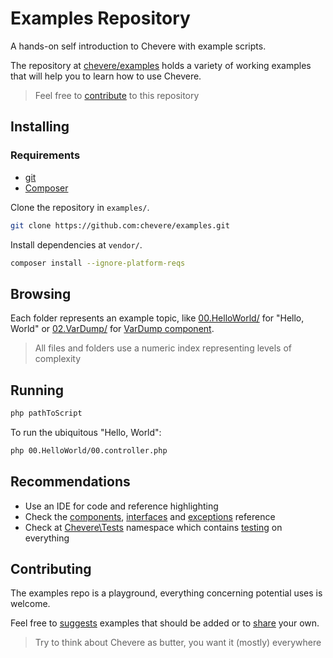 # Examples Repository

A hands-on self introduction to Chevere with example scripts.

The repository at [chevere/examples](https://github.com/chevere/examples) holds a variety of working examples that will help you to learn how to use Chevere.

> Feel free to [contribute](#contributing) to this repository

## Installing

### Requirements

* [git](https://git-scm.com/)
* [Composer](https://getcomposer.org/)

Clone the repository in `examples/`.

```sh
git clone https://github.com:chevere/examples.git
```

Install dependencies at `vendor/`.

```sh
composer install --ignore-platform-reqs
```

## Browsing

Each folder represents an example topic, like [00.HelloWorld/](https://github.com/chevere/examples/tree/main/00.HelloWorld) for "Hello, World" or [02.VarDump/](https://github.com/chevere/examples/tree/main/02.VarDump) for [VarDump component](../components/VarDump.md).

> All files and folders use a numeric index representing levels of complexity

## Running

```sh
php pathToScript
```

To run the ubiquitous "Hello, World":

```sh
php 00.HelloWorld/00.controller.php 
```

## Recommendations

* Use an IDE for code and reference highlighting
* Check the [components](../reference/components.md), [interfaces](../reference/interfaces.md) and [exceptions](../reference/exceptions.md) reference
* Check at [Chevere\Tests](https://github.com/chevere/chevere/tree/main/tests) namespace which contains [testing](../architecture/standard/testing.md) on everything

## Contributing

The examples repo is a playground, everything concerning potential uses is welcome.

Feel free to [suggests](https://github.com/chevere/examples/issues/new/choose) examples that should be added or to [share](https://github.com/chevere/examples/compare) your own.

> Try to think about Chevere as butter, you want it (mostly) everywhere
